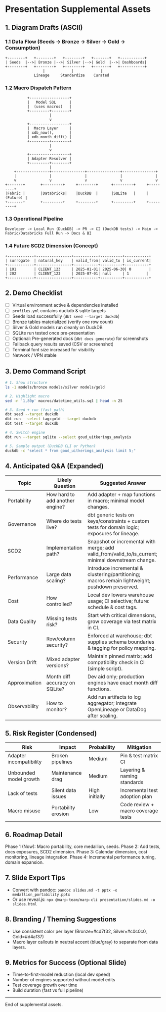 # Presentation Supplemental Assets

## 1. Diagram Drafts (ASCII)

### 1.1 Data Flow (Seeds → Bronze → Silver → Gold → Consumption)
```
+--------+   +--------+   +--------+   +-------+   +-----------+
| Seeds  |-->| Bronze |-->| Silver |-->| Gold  |-->| Dashboards|
+--------+   +--------+   +--------+   +-------+   +-----------+
                 |            |            |
             Lineage     Standardize    Curated
```

### 1.2 Macro Dispatch Pattern
```
          +------------------+
          |   Model SQL      |
          |  (uses macros)   |
          +---------+--------+
                    |
                    v
          +------------------+
          |  Macro Layer     |
          | xdb_now(),       |
          | xdb_month_diff() |
          +---------+--------+
                    |
                    v
          +------------------+
          | Adapter Resolver |
          +---------+--------+
                    |
    +---------------+---------------+---------------+---------------+
    |               |               |               |               |
    v               v               v               v               v
+-------+       +---------+     +--------+      +---------+     +---------+
|Fabric |       |Databricks|    |DuckDB  |      |SQLite   |     |(Future) |
+-------+       +---------+     +--------+      +---------+     +---------+
```

### 1.3 Operational Pipeline
```
Developer -> Local Run (DuckDB) -> PR -> CI (DuckDB tests) -> Main -> Fabric/Databricks Full Run -> Docs & BI
```

### 1.4 Future SCD2 Dimension (Concept)
```
+------------+----------------+-----------+----------+-----------+
| surrogate  | natural_key    | valid_from| valid_to | is_current|
+------------+----------------+-----------+----------+-----------+
| 101        | CLIENT_123     | 2025-01-01| 2025-06-30| 0        |
| 202        | CLIENT_123     | 2025-07-01| null     | 1        |
+------------+----------------+-----------+----------+-----------+
```

## 2. Demo Checklist
- [ ] Virtual environment active & dependencies installed
- [ ] `profiles.yml` contains duckdb & sqlite targets
- [ ] Seeds load successfully (`dbt seed --target duckdb`)
- [ ] Bronze tables materialized (verify one row count)
- [ ] Silver & Gold models run cleanly on DuckDB
- [ ] SQLite run tested once pre-presentation
- [ ] Optional: Pre-generated docs (`dbt docs generate`) for screenshots
- [ ] Fallback query results saved (CSV or screenshot)
- [ ] Terminal font size increased for visibility
- [ ] Network / VPN stable

## 3. Demo Command Script
```bash
# 1. Show structure
ls -1 models/bronze models/silver models/gold

# 2. Highlight macro
sed -n '1,80p' macros/datetime_utils.sql | head -n 25

# 3. Seed + run (fast path)
dbt seed --target duckdb
dbt run --select tag:gold --target duckdb
dbt test --target duckdb

# 4. Switch engine
dbt run --target sqlite --select goud_uitkerings_analysis

# 5. Sample output (DuckDB CLI or Python)
duckdb -c "select * from goud_uitkerings_analysis limit 5;"
```

## 4. Anticipated Q&A (Expanded)
| Topic | Likely Question | Suggested Answer |
|-------|-----------------|------------------|
| Portability | How hard to add another engine? | Add adapter + map functions in macro; minimal model changes. |
| Governance | Where do tests live? | dbt generic tests on keys/constraints + custom tests for domain logic; exposures for lineage. |
| SCD2 | Implementation path? | Snapshot or incremental with merge; add valid_from/valid_to/is_current; minimal downstream change. |
| Performance | Large data scaling? | Introduce incremental & clustering/partitioning; macros remain lightweight; pushdown preserved. |
| Cost | How controlled? | Local dev lowers warehouse usage; CI selective; future: schedule & cost tags. |
| Data Quality | Missing tests risk? | Start with critical dimensions, grow coverage via test matrix in CI. |
| Security | Row/column security? | Enforced at warehouse; dbt supplies schema boundaries & tagging for policy mapping. |
| Version Drift | Mixed adapter versions? | Maintain pinned matrix; add compatibility check in CI (simple script). |
| Approximation | Month diff accuracy on SQLite? | Dev aid only; production engines have exact month diff functions. |
| Observability | How to monitor? | Add run artifacts to log aggregator; integrate OpenLineage or DataDog after scaling. |

## 5. Risk Register (Condensed)
| Risk | Impact | Probability | Mitigation |
|------|--------|-------------|------------|
| Adapter incompatibility | Broken pipelines | Medium | Pin & test matrix CI |
| Unbounded model growth | Maintenance drag | Medium | Layering & naming standards |
| Lack of tests | Silent data issues | High initially | Incremental test adoption plan |
| Macro misuse | Portability erosion | Low | Code review + macro coverage tests |

## 6. Roadmap Detail
Phase 1 (Now): Macro portability, core medallion, seeds.
Phase 2: Add tests, docs exposures, SCD2 dimension.
Phase 3: Calendar dimension, cost monitoring, lineage integration.
Phase 4: Incremental performance tuning, domain expansion.

## 7. Slide Export Tips
- Convert with pandoc: `pandoc slides.md -t pptx -o medallion_portability.pptx`
- Or use reveal.js: `npx @marp-team/marp-cli presentation/slides.md -o slides.html`

## 8. Branding / Theming Suggestions
- Use consistent color per layer (Bronze=#cd7f32, Silver=#c0c0c0, Gold=#d4af37)
- Macro layer callouts in neutral accent (blue/gray) to separate from data layers.

## 9. Metrics for Success (Optional Slide)
- Time-to-first-model reduction (local dev speed)
- Number of engines supported without model edits
- Test coverage growth over time
- Build duration (fast vs full pipeline)

---
End of supplemental assets.
